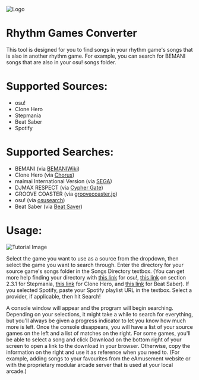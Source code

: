 ![Logo](https://cdn.discordapp.com/attachments/603730493074046978/754078142620106792/logo_scaled.png)
# Rhythm Games Converter
This tool is designed for you to find songs in your rhythm game's songs that is also in another rhythm game.
For example, you can search for BEMANI songs that are also in your osu! songs folder.

# Supported Sources:
* osu!
* Clone Hero
* Stepmania
* Beat Saber
* Spotify

# Supported Searches:
* BEMANI (via [BEMANIWiki](https://bemaniwiki.com/))
* Clone Hero (via [Chorus](https://chorus.fightthe.pw/))
* maimai International Version (via [SEGA](https://maimai.sega.com/))
* DJMAX RESPECT (via [Cypher Gate](https://cyphergate.net/))
* GROOVE COASTER (via [groovecoaster.jp](https://groovecoaster.jp/))
* osu! (via [osusearch](https://osusearch.com/))
* Beat Saber (via [Beat Saver](https://beatsaver.com/))

# Usage:
![Tutorial Image](https://cdn.discordapp.com/attachments/603730493074046978/750395544127668344/unknown.png)

Select the game you want to use as a source from the dropdown, then select the game you want to search through. Enter the directory for your source game's songs folder in the Songs Directory textbox. (You can get more help finding your directory with [this link](https://osu.ppy.sh/help/wiki/osu!_Program_Files) for osu!, [this link](https://raw.githubusercontent.com/stepmania/stepmania/5_1-new/Docs/Userdocs/sm5_beginner.txt) on section 2.3.1 for Stepmania, [this link](https://www.reddit.com/r/CloneHero/comments/9gbcnc/how_do_we_add_songs/e62sjyr?utm_source=share&utm_medium=web2x&context=3) for Clone Hero, and [this link](https://uploadvr.com/download-install-new-custom-songs-beat-saber/#Installing) for Beat Saber). If you selected Spotify, paste your Spotify playlist URL in the textbox. Select a provider, if applicable, then hit Search!

A console window will appear and the program will begin searching. Depending on your selections, it might take a while to search for everything, but you'll always be given a progress indicator to let you know how much more is left. Once the console disappears, you will have a list of your source games on the left and a list of matches on the right. For some games, you'll be able to select a song and click Download on the bottom right of your screen to open a link to the download in your browser. Otherwise, copy the information on the right and use it as reference when you need to. (For example, adding songs to your favourites from the eAmusement website or with the proprietary modular arcade server that is used at your local arcade.)
